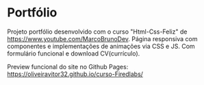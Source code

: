 # Portfólio
Projeto portfólio desenvolvido com o curso "Html-Css-Feliz" de https://www.youtube.com/MarcoBrunoDev.
Página responsiva com componentes e implementações de animações via CSS e JS.
Com formulário funcional e download CV(currículo).

Preview funcional do site no Github Pages: https://oliveiravitor32.github.io/curso-Firedlabs/

